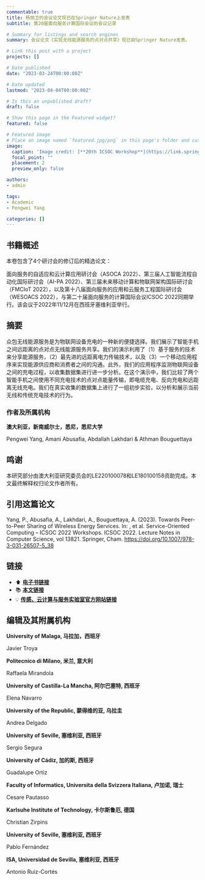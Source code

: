 ```yaml
---
commentable: true
title: 杨朋卫的会议论文现已在Springer Nature上发表
subtitle: 第20届面向服务计算国际会议的会议记录

# Summary for listings and search engines
summary: 会议论文《实现无线能源服务的点对点共享》现已由Springer Nature发表。

# Link this post with a project
projects: []

# Date published
date: "2023-03-24T00:00:00Z"

# Date updated
lastmod: "2023-04-04T00:00:00Z"

# Is this an unpublished draft?
draft: false

# Show this page in the Featured widget?
featured: false

# Featured image
# Place an image named `featured.jpg/png` in this page's folder and customize its options here.
image:
  caption: 'Image credit: [**20th ICSOC Workshop**](https://link.springer.com/book/10.1007/978-3-031-26507-5)'
  focal_point: ""
  placement: 2
  preview_only: false

authors:
- admin

tags:
- Academic
- Pengwei Yang

categories: []
---
```


## 书籍概述

本卷包含了4个研讨会的修订后的精选论文： 

面向服务的自适应和云计算应用研讨会（ASOCA 2022）、第三届人工智能流程自动化国际研讨会（AI-PA 2022）、第三届未来移动计算和物联网架构国际研讨会（FMCIoT 2022），以及第十八届面向服务的应用和云服务工程国际研讨会（WESOACS 2022），与第二十届面向服务的计算国际会议ICSOC 2022同期举行。该会议于2022年11/12月在西班牙塞维利亚举行。

## 摘要

众包无线能源服务是为物联网设备充电的一种新的便捷选择。我们展示了智能手机之间远距离的点对点无线能源服务共享。我们的演示利用了（1）基于服务的技术来分享能源服务，（2）最先进的远距离电力传输技术，以及（3）一个移动应用程序来实现能源供应商和消费者之间的沟通。此外，我们的应用程序监测物联网设备之间的充电过程，以收集数据集进行进一步分析。在这个演示中，我们比较了两个智能手机之间使用不同充电技术的点对点能量传输，即电缆充电、反向充电和远距离无线充电。我们在真实收集的数据集上进行了一组初步实验，以分析和展示当前无线和传统充电技术的行为。

### 作者及所属机构

**澳大利亚，新南威尔士，悉尼，悉尼大学**

Pengwei Yang, Amani Abusafia, Abdallah Lakhdari & Athman Bouguettaya

## 鸣谢

本研究部分由澳大利亚研究委员会的LE220100078和LE180100158资助完成。本文最终解释权归论文作者所有。

## 引用这篇论文

Yang, P., Abusafia, A., Lakhdari, A., Bouguettaya, A. (2023). Towards Peer-to-Peer Sharing of Wireless Energy Services. In: , et al. Service-Oriented Computing – ICSOC 2022 Workshops. ICSOC 2022. Lecture Notes in Computer Science, vol 13821. Springer, Cham. https://doi.org/10.1007/978-3-031-26507-5_38

## 链接

- ⬆️ [**电子书链接**](https://link.springer.com/book/10.1007/978-3-031-26507-5)
- 📚 [**本文链接**](https://doi.org/10.1007/978-3-031-26507-5_38)
- 💡 [**传感、云计算与服务实验室官方网站链接**](http://scslab.net/)

## 编辑及其附属机构

**University of Malaga, 马拉加，西班牙**

Javier Troya

**Politecnico di Milano, 米兰, 意大利**

Raffaela Mirandola

**University of Castilla-La Mancha, 阿尔巴塞特, 西班牙**

Elena Navarro

**University of the Republic, 蒙得维的亚, 乌拉圭**

Andrea Delgado

**University of Seville, 塞维利亚, 西班牙**

Sergio Segura

**University of Cádiz, 加的斯, 西班牙**

Guadalupe Ortiz

**Faculty of Informatics, Universita della Svizzera Italiana, 卢加诺, 瑞士**

Cesare Pautasso

**Karlsuhe Institute of Technology, 卡尔斯鲁厄, 德国**

Christian Zirpins

**University of Seville, 塞维利亚, 西班牙**

Pablo Fernández

**ISA, Universidad de Sevilla, 塞维利亚, 西班牙**

Antonio Ruiz-Cortés

